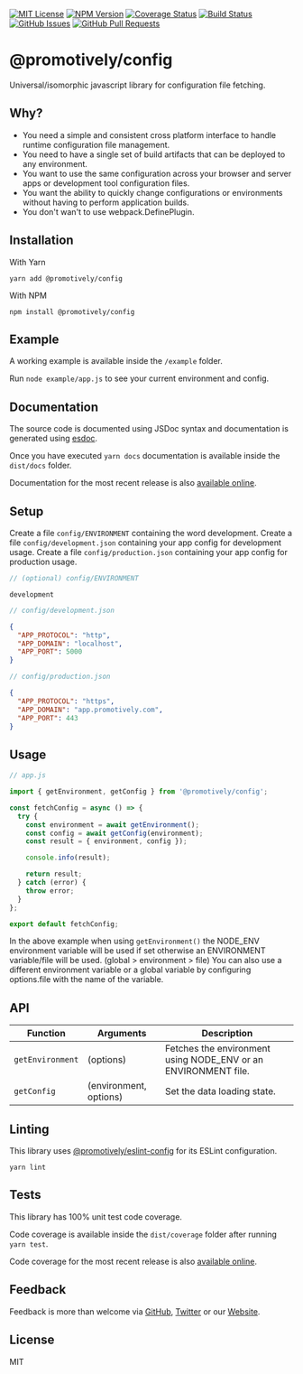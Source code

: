 [![MIT License](https://img.shields.io/badge/License-MIT-yellow.svg)](https://opensource.org/licenses/MIT)
[![NPM Version](https://badge.fury.io/js/%40promotively%2Fconfig.svg)](https://badge.fury.io/js/%40promotively%2Fconfig)
[![Coverage Status](https://coveralls.io/repos/github/promotively/config/badge.svg)](https://coveralls.io/github/promotively/config)
[![Build Status](https://codebuild.us-west-1.amazonaws.com/badges?uuid=eyJlbmNyeXB0ZWREYXRhIjoiSFpVT01MYW1acC9RYjJ5aU9Jc0k4K1l0NEgxNG03dWZXTDFtVnhzLzZzSEJ5aXVEeGR2SWpOL3lRZEpDQ2IvekJoTHlMYjVsa3loU1dVeW5YZmdhd3BJPSIsIml2UGFyYW1ldGVyU3BlYyI6Ii91VnNqOFNVTENXNk9FNEciLCJtYXRlcmlhbFNldFNlcmlhbCI6MX0%3D&branch=master)](https://aws.amazon.com/codebuild)
[![GitHub Issues](https://img.shields.io/github/issues/promotively/config.svg)](https://github.com/promotively/config/issues)
[![GitHub Pull Requests](https://img.shields.io/github/issues-pr/promotively/config.svg)](https://GitHub.com/promotively/config/pull/)

# @promotively/config

Universal/isomorphic javascript library for configuration file fetching.

## Why?

* You need a simple and consistent cross platform interface to handle runtime configuration file management.
* You need to have a single set of build artifacts that can be deployed to any environment.
* You want to use the same configuration across your browser and server apps or development tool configuration files.
* You want the ability to quickly change configurations or environments without having to perform application builds. 
* You don't wan't to use webpack.DefinePlugin.

## Installation

With Yarn

`yarn add @promotively/config`

With NPM

`npm install @promotively/config`

## Example

A working example is available inside the ```/example``` folder.

Run ```node example/app.js``` to see your current environment and config.

## Documentation

The source code is documented using JSDoc syntax and documentation is generated using [esdoc](https://github.com/esdoc/esdoc).

Once you have executed ```yarn docs``` documentation is available inside the ```dist/docs``` folder.

Documentation for the most recent release is also [available online](https://promotively-config.s3-us-west-1.amazonaws.com/docs/index.html).

## Setup

Create a file ```config/ENVIRONMENT``` containing the word development.
Create a file ```config/development.json``` containing your app config for development usage.
Create a file ```config/production.json``` containing your app config for production usage.

```javascript
// (optional) config/ENVIRONMENT
```
```text
development
```

```javascript
// config/development.json
```
```json
{
  "APP_PROTOCOL": "http",
  "APP_DOMAIN": "localhost",
  "APP_PORT": 5000
}
```

```javascript
// config/production.json
```
```json
{
  "APP_PROTOCOL": "https",
  "APP_DOMAIN": "app.promotively.com",
  "APP_PORT": 443
}
```

## Usage

```javascript
// app.js

import { getEnvironment, getConfig } from '@promotively/config';

const fetchConfig = async () => {
  try {
    const environment = await getEnvironment();
    const config = await getConfig(environment);
    const result = { environment, config });

    console.info(result);

    return result;
  } catch (error) {
    throw error;
  }
};

export default fetchConfig;
```

In the above example when using ```getEnvironment()``` the NODE_ENV environment variable will be used if set otherwise an ENVIRONMENT variable/file will be used. (global > environment > file)
You can also use a different environment variable or a global variable by configuring options.file with the name of the variable.

## API

| Function         | Arguments              | Description                                                    |
| ---------------- | ---------------------- | -------------------------------------------------------------- |
| `getEnvironment` | (options)              | Fetches the environment using NODE_ENV or an ENVIRONMENT file. |
| `getConfig`      | (environment, options) | Set the data loading state.                                    |

## Linting

This library uses [@promotively/eslint-config](https://github.com/promotively/eslint-config) for its ESLint configuration.

```
yarn lint
```

## Tests

This library has 100% unit test code coverage.

Code coverage is available inside the ```dist/coverage``` folder after running ```yarn test```.

Code coverage for the most recent release is also [available online](https://promotively-config.s3-us-west-1.amazonaws.com/tests/index.html).

## Feedback

Feedback is more than welcome via [GitHub](https://github.com/promotively), [Twitter](https://twitter.com/promotively) or our [Website](https://promotively.com).

## License

MIT